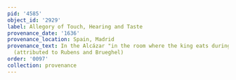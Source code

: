 ```yaml
---
pid: '4585'
object_id: '2929'
label: Allegory of Touch, Hearing and Taste
provenance_date: '1636'
provenance_location: Spain, Madrid
provenance_text: In the Alcázar "in the room where the king eats during the summer"
  (attributed to Rubens and Brueghel)
order: '0097'
collection: provenance
---
```

